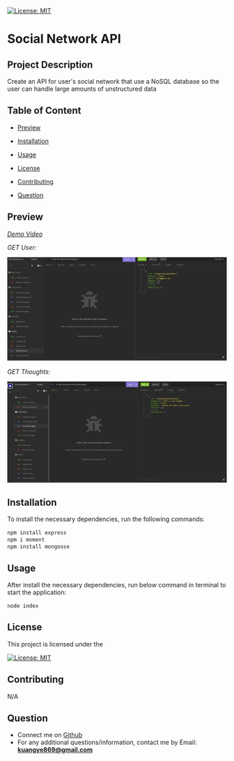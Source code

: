 [![License: MIT](https://img.shields.io/badge/License-MIT-yellow.svg)](https://opensource.org/licenses/MIT)
  
  # Social Network API
  
  ## Project Description
  Create an API for user's social network that use a NoSQL database so the user can handle large amounts of unstructured data

  ## Table of Content

  * [Preview](#preview)

  * [Installation](#installation)

  * [Usage](#usage)

  * [License](#license)

  * [Contributing](#contributing)

  * [Question](#question)

  ## Preview
  [*Demo Video*](https://app.castify.com/view/636c2b7b-a941-4ca9-8e2a-eaf0ad443204)

  *GET User:*

  ![GET User](./assets/images/Get_Users.jpg)

  *GET Thoughts:*

  ![GET Thoughts](./assets/images/Get_Thoughts.jpg)

  ## Installation
  To install the necessary dependencies, run the following commands:
  
  ```
  npm install express
  npm i moment
  npm install mongoose
  ```
  
  ## Usage
  After install the necessary dependencies, run below command in terminal to start the application:

  ```
  node index
  ```

  ## License
  This project is licensed under the 

  [![License: MIT](https://img.shields.io/badge/License-MIT-yellow.svg)](https://opensource.org/licenses/MIT)
  
  ## Contributing
  N/A
    
  ## Question
  * Connect me on [Github](https://github.com/ykuang321)
  * For any additional questions/information, contact me by Email: **kuangye869@gmail.com**
